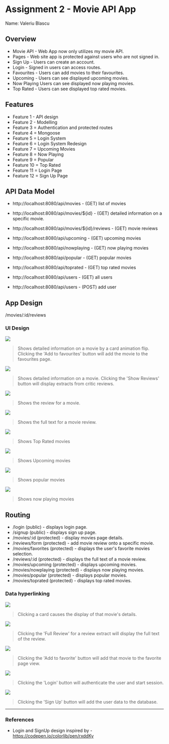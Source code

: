 ﻿# Assignment 2 - Movie API App

Name: Valeriu Blascu

## Overview
 + Movie API - Web App now only utilizes my movie API.
 + Pages - Web site app is protected against users who are not signed in.
 + Sign Up - Users can create an account.
 + Login - Signed in users can access routes.
 + Favourites - Users can add movies to their favourites.
 + Upcoming -  Users can see displayed upcoming movies.
 + Now Playing Users can see displayed now playing movies.
 + Top Rated - Users can see displayed top rated movies.

## Features
 
 + Feature 1 - API design
 + Feature 2 - Modelling
 + Feature 3 = Authentication and protected routes
 + Feature 4 = Mongoose
 + Feature 5 = Login System
 + Feature 6 = Login System Redesign
 + Feature 7 = Upcoming Movies
 + Feature 8 = Now Playing
 + Feature 9 = Popular
 + Feature 10 = Top Rated
 + Feature 11 = Login Page
 + Feature 12 = Sign Up Page




## API Data Model

+ http://localhost:8080/api/movies - (GET) list of movies
+ http://localhost:8080/api/movies/${id} - (GET) detailed information on a specific movie. 
+ http://localhost:8080/api/movies/${id}/reviews - (GET) movie reviews
+ http://localhost:8080/api/upcoming - (GET) upcoming movies
+ http://localhost:8080/api/nowplaying - (GET) now playing movies
+ http://localhost:8080/api/popular - (GET) popular movies
+ http://localhost:8080/api/toprated - (GET) top rated movies
+ http://localhost:8080/api/users - (GET) all users

+ http://localhost:8080/api/users - (POST) add user


## App Design
/movies/:id/reviews


### UI Design

![][cardlink]
>Shows detailed information on a movie by a card animation flip. Clicking the 'Add to favourites' button will add the movie to the favourites page.

![][movieDetail]
>Shows detailed information on a movie. Clicking the 'Show Reviews' button will display extracts from critic reviews.

![][reviewlink]
>Shows the review for a movie. 

![][review]
>Shows the full text for a movie review. 

![][toprated]
>Shows Top Rated movies

![][upcoming]
>Shows Upcoming movies

![][popular]
>Shows popular movies

![][nowplaying]
>Shows now playing movies

## Routing

+ /login (public) - displays login page.
+ /signup (public) - displays sign up page.
+ /movies/:id (protected) - display movies page details.
+ /reviews/form (protected) - add movie review onto a specific movie.
+ /movies/favorites (protected) - displays the user's favorite movies selection.
+ /reviews/:id (protected) - displays the full text of a movie review.
+ /movies/upcoming (protected) - displays upcoming movies.
+ /movies/nowplaying (protected) - displays now playing movies.
+ /movies/popular (protected) - displays popular movies.
+ /movies/toprated (protected) - displays top rated movies.


### Data hyperlinking

![][cardLink]
> Clicking a card causes the display of that movie's details.

![][reviewLink]
>Clicking the 'Full Review' for a review extract will display the full text of the review.

![][addfavorite]
>Clicking the 'Add to favorite' button will add that movie to the favorite page view.

![][clicklogin]
>Clicking the 'Login' button will authenticate the user and start session.

![][clicksignup]
>Clicking the 'Sign Up' button will add the user data to the database.
---------------------------------

[model]: ./data.jpg
[movieDetail]: ./moviesApp/public/moviedetail.png
[review]: ./moviesApp/public/review.png
[reviewlink]: ./moviesApp/public/reviewlink.png
[cardlink]: ./moviesApp/public/cardlink.png
[stories]: ./moviesApp/public/storybook.png
[toprated]: ./moviesApp/public/toprated.png
[upcoming]: ./moviesApp/public/upcoming.png
[popular]: ./moviesApp/public/popular.png
[nowplaying]: ./moviesApp/public/nowplaying.png
[addfavorite]: ./moviesApp/public/addfavourite.png
[clicklogin]: ./moviesApp/public/clicklogin.png
[clicksignup]: ./moviesApp/public/clicksignup.png

### References

 + Login and SignUp design inspired by  - https://codepen.io/colorlib/pen/rxddKy
